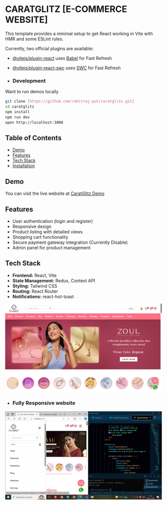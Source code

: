 # CARATGLITZ [E-COMMERCE WEBSITE]
This template provides a minimal setup to get React working in Vite with HMR and some ESLint rules.

Currently, two official plugins are available:

- [@vitejs/plugin-react](https://github.com/vitejs/vite-plugin-react/blob/main/packages/plugin-react/README.md) uses [Babel](https://babeljs.io/) for Fast Refresh
- [@vitejs/plugin-react-swc](https://github.com/vitejs/vite-plugin-react-swc) uses [SWC](https://swc.rs/) for Fast Refresh

- ### Development

Want to run demos locally

```bash
git clone [https://github.com/rohitraj-put/caratglitz.git]
cd caratglitz
npm install
npm run dev
open http://localhost:3000
```

## Table of Contents

- [Demo](#demo)
- [Features](#features)
- [Tech Stack](#tech-stack)
- [Installation](#installation)

## Demo

You can visit the live website at [CaratGlitz Demo](https://caratglitzweb.netlify.app/)

## Features

- User authentication (login and register)
- Responsive design
- Product listing with detailed views
- Shopping cart functionality
- Secure payment gateway integration (Currently Disable)
- Admin panel for product management

## Tech Stack

- **Frontend:** React, Vite
- **State Management:** Redux, Context API
- **Styling:** Tailwind CSS
- **Routing:** React Router
- **Notifications:** react-hot-toast



![Logo](./src/assets/image/websiteImg.png)



- ### Fully Responsive website


![Logo](./src/assets/image/responsiveweb.png)
